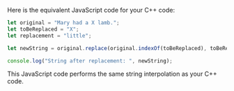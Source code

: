 Here is the equivalent JavaScript code for your C++ code:

```javascript
let original = "Mary had a X lamb.";
let toBeReplaced = "X";
let replacement = "little";

let newString = original.replace(original.indexOf(toBeReplaced), toBeReplaced.length, replacement);

console.log("String after replacement: ", newString);
```

This JavaScript code performs the same string interpolation as your C++ code.
